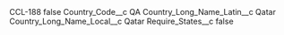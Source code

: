 <?xml version="1.0" encoding="UTF-8"?>
<CustomMetadata xmlns="http://soap.sforce.com/2006/04/metadata" xmlns:xsi="http://www.w3.org/2001/XMLSchema-instance" xmlns:xsd="http://www.w3.org/2001/XMLSchema">
    <label>CCL-188</label>
    <protected>false</protected>
    <values>
        <field>Country_Code__c</field>
        <value xsi:type="xsd:string">QA</value>
    </values>
    <values>
        <field>Country_Long_Name_Latin__c</field>
        <value xsi:type="xsd:string">Qatar</value>
    </values>
    <values>
        <field>Country_Long_Name_Local__c</field>
        <value xsi:type="xsd:string">Qatar</value>
    </values>
    <values>
        <field>Require_States__c</field>
        <value xsi:type="xsd:boolean">false</value>
    </values>
</CustomMetadata>
